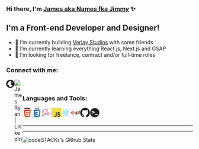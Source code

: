 ### Hi there, I'm [James aka Names fka Jimmy][website] ✨

## I'm a Front-end Developer and Designer!
- 👔 I’m currently building [Verlay Studios][learnjamstack] with some friends
- 🧩 I’m currently learning everything React.js, Next.js and GSAP
- 🌱 I’m looking for freelance, contract and/or full-time roles

### Connect with me:

[<img align="left" alt="namesjam.es" width="22px" src="https://raw.githubusercontent.com/iconic/open-iconic/master/svg/globe.svg" />][website]
[<img align="left" alt="James Ryan | LinkedIn" width="22px" src="https://cdn.jsdelivr.net/npm/simple-icons@v3/icons/linkedin.svg" />][linkedin]

<br />

### Languages and Tools:

<img align="left" alt="HTML5" width="26px" src="https://raw.githubusercontent.com/github/explore/80688e429a7d4ef2fca1e82350fe8e3517d3494d/topics/html/html.png" />
<img align="left" alt="CSS3" width="26px" src="https://raw.githubusercontent.com/github/explore/80688e429a7d4ef2fca1e82350fe8e3517d3494d/topics/css/css.png" />
<img align="left" alt="Sass" width="26px" src="https://raw.githubusercontent.com/github/explore/80688e429a7d4ef2fca1e82350fe8e3517d3494d/topics/sass/sass.png" />
<img align="left" alt="JavaScript" width="26px" src="https://raw.githubusercontent.com/github/explore/80688e429a7d4ef2fca1e82350fe8e3517d3494d/topics/javascript/javascript.png" />
<img align="left" alt="React" width="26px" src="https://raw.githubusercontent.com/github/explore/80688e429a7d4ef2fca1e82350fe8e3517d3494d/topics/react/react.png" />
<img align="left" alt="Git" width="26px" src="https://raw.githubusercontent.com/github/explore/80688e429a7d4ef2fca1e82350fe8e3517d3494d/topics/git/git.png" />
<img align="left" alt="GitHub" width="26px" src="https://raw.githubusercontent.com/github/explore/78df643247d429f6cc873026c0622819ad797942/topics/github/github.png" />
<img align="left" alt="HTML5" width="26px" src="https://raw.githubusercontent.com/github/explore/80688e429a7d4ef2fca1e82350fe8e3517d3494d/topics/terminal/terminal.png" />

<br />
<br />

---


---

<img align="left" alt="codeSTACKr's Github Stats" src="https://github-readme-stats.vercel.app/api?username=jimmynames&show_icons=true&hide_border=true" />

[website]: https://namesjam.es
[learnjamstack]: https://verlay.dev
[linkedin]: https://linkedin.com/in/namescodes
